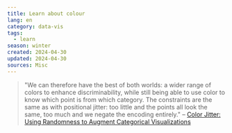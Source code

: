 ```yaml
---
title: Learn about colour
lang: en
category: data-vis
tags:
  - learn
season: winter
created: 2024-04-30
updated: 2024-04-30
sources: Misc
---
```


> "We can therefore have the best of both worlds: a wider range of colors to enhance discriminability, while still being able to use color to know which point is from which category. The constraints are the same as with positional jitter: too little and the points all look the same, too much and we negate the encoding entirely."
> – [Color Jitter: Using Randomness to Augment Categorical Visualizations](https://nightingaledvs.com/color-jitter/)
